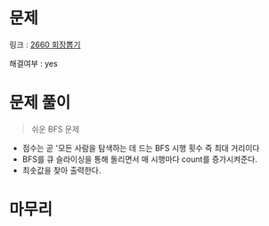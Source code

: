 # 문제
링크 : [2660 회장뽑기](https://www.acmicpc.net/problem/2660)

해결여부 : yes

# 문제 풀이
> 쉬운 BFS 문제
- 점수는 곧 '모든 사람을 탐색하는 데 드는 BFS 시행 횟수 즉 최대 거리이다
- BFS를 큐 슬라이싱을 통해 돌리면서 매 시행마다 count를 증가시켜준다.
- 최솟값을 찾아 출력한다.

# 마무리